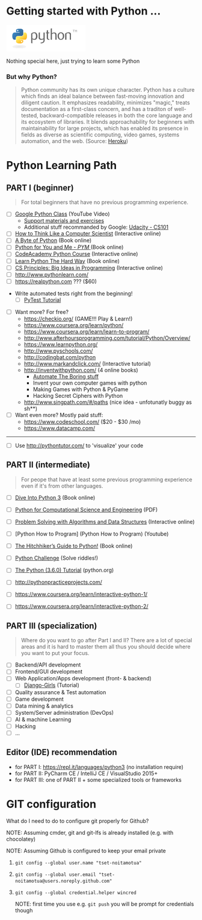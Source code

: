Getting started with Python ... 
===============================

![python_logo](images/python_logo.png)

Nothing special here, just trying to learn some Python

### But why Python?
> Python community has its own unique character. Python has a culture which finds an ideal balance between fast-moving innovation and diligent caution. It emphasizes readability, minimizes "magic," treats documentation as a first-class concern, and has a traditon of well-tested, backward-compatible releases in both the core language and its ecosystem of libraries. It blends approachability for beginners with maintainability for large projects, which has enabled its presence in fields as diverse as scientific computing, video games, systems automation, and the web. (Source: [Heroku](https://blog.heroku.com/python_and_django))

Python Learning Path
====================

## PART I (beginner)
> For total beginners that have no previous programming experience.

* [ ] [Google Python Class](https://youtu.be/tKTZoB2Vjuk?list=PLC8825D0450647509) (YouTube Video)
    * [Support materials and exercises](https://developers.google.com/edu/python/)
    * Additional stuff recommanded by Google: [Udacity - CS101](http://udacity.com/course/cs101)
* [ ] [How to Think Like a Computer Scientist](http://interactivepython.org/runestone/static/thinkcspy/index.html) (Interactive online)
* [ ] [A Byte of Python](https://python.swaroopch.com/first_steps.html) (Book online)
* [ ] [Python for You and Me - _PYM_ ](http://pymbook.readthedocs.io/en/latest/) (Book online)
* [ ] [CodeAcademy Python Course](https://www.codecademy.com/learn/python) (Interactive online)
* [ ] [Learn Python The Hard Way](https://learnpythonthehardway.org/book/) (Book online)
* [ ] [CS Principles: Big Ideas in Programming](http://interactivepython.org/runestone/static/StudentCSP/index.html) (Interactive online)
* [ ] http://www.pythonlearn.com/
* [ ] https://realpython.com ??? ($60)
* Write automated tests right from the beginning!
    * [ ] [PyTest Tutorial](https://github.com/keeppythonweird/catinabox)

* [ ] Want more? For free?
    - https://checkio.org/ (GAME!!! Play & Learn!)
    - https://www.coursera.org/learn/python/
    - https://www.coursera.org/learn/learn-to-program/
    - http://www.afterhoursprogramming.com/tutorial/Python/Overview/
    - https://www.learnpython.org/
    - http://www.pyschools.com/
    - http://codingbat.com/python
    - http://www.markandclick.com/ (Interactive tutorial)
    - http://inventwithpython.com/ (4 online books)
        - [Automate The Boring stuff](http://automatetheboringstuff.com/)
        - Invent your own computer games with python
        - Making Games with Python & PyGame
        - Hacking Secret Ciphers with Python
    - http://www.singpath.com/#/paths (nice idea - unfotunatly buggy as sh**)
* [ ] Want even more? Mostly paid stuff:
    - https://www.codeschool.com/ ($20 - $30 /mo)
    - https://www.datacamp.com/

---

* [ ] Use http://pythontutor.com/ to 'visualize' your code




## PART II (intermediate)
> For peope that have at least some previous programming experience even if it's from other languages.

* [ ] [Dive Into Python 3](http://www.diveintopython3.net/) (Book online)
* [ ] [Python for Computational Science and Engineering](http://www.southampton.ac.uk/~fangohr/training/python/pdfs/Python-for-Computational-Science-and-Engineering.pdf) (PDF)
* [ ] [Problem Solving with Algorithms and Data Structures](http://interactivepython.org/runestone/static/pythonds/index.html) (Interactive online)
* [ ] [Python How to Program] (Python How to Program) (Youtube)
* [ ] [The Hitchhiker’s Guide to Python!](http://docs.python-guide.org/en/latest/) (Book online)
* [ ] [Python Challenge](http://www.pythonchallenge.com/) (Solve riddles!)
* [ ] [The Python (3.6.0) Tutorial](https://docs.python.org/3/tutorial/index.html) (python.org)
* [ ] http://pythonpracticeprojects.com/
* [ ] https://www.coursera.org/learn/interactive-python-1/
* [ ] https://www.coursera.org/learn/interactive-python-2/


## PART III (specialization)
> Where do you want to go after Part I and II? There are a lot of special areas and it is hard to master them all thus you should decide where you want to put your focus.

* [ ] Backend/API development
* [ ] Frontend/GUI development
* [ ] Web Application/Apps development (front- & backend)
    * [ ] [Django-Girls](https://djangogirls.org/) (Tutorial)
* [ ] Quality assurance & Test automation
* [ ] Game development
* [ ] Data mining & analytics
* [ ] System/Server administration (DevOps)
* [ ] AI & machine Learning
* [ ] Hacking
* [ ] ...

## Editor (IDE) recommendation
 - for PART I: https://repl.it/languages/python3 (no installation require)
 - for PART II: PyCharm CE / IntelliJ CE / VisualStudio 2015+
 - for PART III: one of PART II + some specialized tools or frameworks




GIT configuration
=================
What do I need to do to configure git properly for Github?

NOTE: Assuming cmder, git and git-lfs is already installed (e.g. with chocolatey)

NOTE: Assuming Github is configured to keep your email private

1. `git config --global user.name "tset-noitamotua"`
2. `git config --global user.email "tset-noitamotua@users.noreply.github.com"`
3. `git config --global credential.helper wincred`
    
    NOTE: first time you use e.g. `git push` you will be prompt for credentials though
